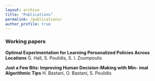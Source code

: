 ```yaml
---
layout: archive
title: "Publications"
permalink: /publications/
author_profile: true
---
```


### **Working papers**

**Optimal Experimentation for Learning Personalized Policies Across Locations**
G. Hall, S. Poulidis, S. I. Zoumpoulis


**Just a Few Bits: Improving Human Decision-Making with Min- imal Algorithmic Tips**
H. Bastani, O. Bastani, S. Poulidis
